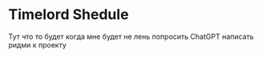 # Timelord Shedule

Тут что то будет когда мне будет не лень попросить ChatGPT написать ридми к проекту
